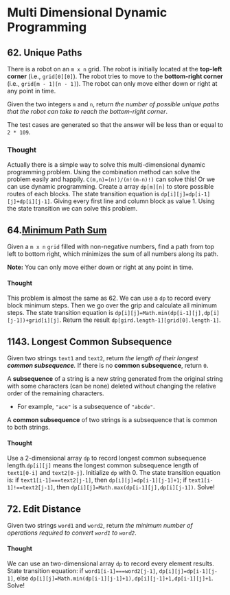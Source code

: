 # Multi Dimensional Dynamic Programming

## 62. Unique Paths

There is a robot on an `m x n` grid. The robot is initially located at the **top-left corner** (i.e., `grid[0][0]`). The robot tries to move to the **bottom-right corner** (i.e., `grid[m - 1][n - 1]`). The robot can only move either down or right at any point in time.

Given the two integers `m` and `n`, return _the number of possible unique paths that the robot can take to reach the bottom-right corner_.

The test cases are generated so that the answer will be less than or equal to `2 * 109`.

### Thought

Actually there is a simple way to solve this multi-dimensional dynamic programming problem. Using the combination method can solve the problem easily and happily. `C(m,n)=(n!)/(n!(m-n)!)` can solve this!
Or we can use dynamic programming. Create a array `dp[m][n]` to store possible routes of each blocks. The state transition equation is `dp[i][j]=dp[i-1][j]+dp[i][j-1]`. Giving every first line and column block as value 1. Using the state transition we can solve this problem.

## 64.[Minimum Path Sum](https://leetcode.cn/problems/minimum-path-sum/)

Given a `m x n` `grid` filled with non-negative numbers, find a path from top left to bottom right, which minimizes the sum of all numbers along its path.

**Note:** You can only move either down or right at any point in time.

#### Thought

This problem is almost the same as 62. We can use a `dp` to record every block minimum steps. Then we go over the grip and calculate all minimum steps. The state transition equation is `dp[i][j]=Math.min(dp[i-1][j],dp[i][j-1])+grid[i][j]`. Return the result `dp[gird.length-1][grid[0].length-1]`.

## 1143. Longest Common Subsequence

Given two strings `text1` and `text2`, return _the length of their longest **common subsequence**._ If there is no **common subsequence**, return `0`.

A **subsequence** of a string is a new string generated from the original string with some characters (can be none) deleted without changing the relative order of the remaining characters.

- For example, `"ace"` is a subsequence of `"abcde"`.

A **common subsequence** of two strings is a subsequence that is common to both strings.

#### Thought

Use a 2-dimensional array `dp` to record longest common subsequence length.`dp[i][j]` means the longest common subsequence length of `text1[0-i]` and `text2[0-j]`. Initialize `dp` with 0. The state transition equation is: if `text1[i-1]===text2[j-1]`, then `dp[i][j]=dp[i-1][j-1]+1`; if `text1[i-1]!==text2[j-1]`, then `dp[i][j]=Math.max(dp[i-1][j],dp[i][j-1])`. Solve!

## 72. Edit Distance

Given two strings `word1` and `word2`, return *the minimum number of operations required to convert `word1` to `word2`*.

#### Thought

We can use an two-dimensional array `dp` to record every element results. State transition equation: if `word1[i-1]===word2[j-1]`, `dp[i][j]=dp[i-1][j-1]`, else `dp[i][j]=Math.min(dp[i-1][j-1]+1),dp[i][j-1]+1,dp[i-1][j]+1`. Solve!

